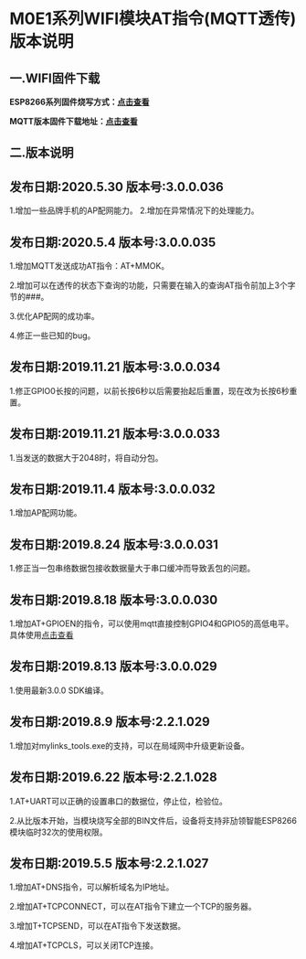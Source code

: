 # M0E1系列WIFI模块AT指令(MQTT透传)版本说明

## 一.WIFI固件下载

**ESP8266系列固件烧写方式：[点击查看](https://github.com/mqlinks/MYLINKS_FIRMWARE_DOC/tree/master/WIFI/M0E1_ESP8266)**

**MQTT版本固件下载地址：[点击查看](http://mqlinks.tpddns.cn:1888/kodexplorer/index.php?share/folder&user=100&sid=IfrKCUMb)**

## 二.版本说明
## 发布日期:2020.5.30 版本号:3.0.0.036
1.增加一些品牌手机的AP配网能力。
2.增加在异常情况下的处理能力。


## 发布日期:2020.5.4 版本号:3.0.0.035
1.增加MQTT发送成功AT指令：AT+MMOK。

2.增加可以在透传的状态下查询的功能，只需要在输入的查询AT指令前加上3个字节的###。

3.优化AP配网的成功率。

4.修正一些已知的bug。

## 发布日期:2019.11.21 版本号:3.0.0.034

1.修正GPIO0长按的问题，以前长按6秒以后需要抬起后重置，现在改为长按6秒重置。

## 发布日期:2019.11.21 版本号:3.0.0.033

1.当发送的数据大于2048时，将自动分包。

## 发布日期:2019.11.4 版本号:3.0.0.032

1.增加AP配网功能。

## 发布日期:2019.8.24 版本号:3.0.0.031

1.修正当一包串络数据包接收数据量大于串口缓冲而导致丢包的问题。

## 发布日期:2019.8.18 版本号:3.0.0.030

1.增加AT+GPIOEN的指令，可以使用mqtt直接控制GPIO4和GPIO5的高低电平。具体使用[点击查看](https://blog.csdn.net/mqlinks/article/details/99712224)

## 发布日期:2019.8.13 版本号:3.0.0.029

1.使用最新3.0.0 SDK编译。

## 发布日期:2019.8.9 版本号:2.2.1.029

1.增加对mylinks_tools.exe的支持，可以在局域网中升级更新设备。


## 发布日期:2019.6.22 版本号:2.2.1.028

1.AT+UART可以正确的设置串口的数据位，停止位，检验位。

2.从比版本开始，当模块烧写全部的BIN文件后，设备将支持非劢领智能ESP8266模块临时32次的使用权限。

## 发布日期:2019.5.5    版本号:2.2.1.027

1.增加AT+DNS指令，可以解析域名为IP地址。

2.增加AT+TCPCONNECT，可以在AT指令下建立一个TCP的服务器。

3.增加T+TCPSEND，可以在AT指令下发送数据。

4.增加AT+TCPCLS，可以关闭TCP连接。
